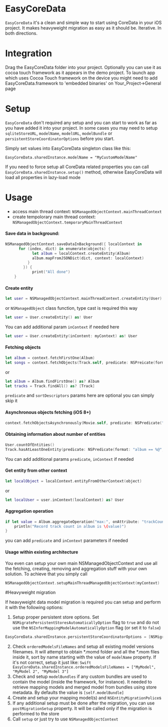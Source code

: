# EasyCoreData

`EasyCoreData` it's a clean and simple way to start using CoreData in your iOS project.
It makes heavyweight migration as easy as it should be. Iterative. In both directions.

# Integration

Drag the EasyCoreData folder into your project.
Optionally you can use it as cocoa touch framework as it appears in the demo project.
To launch app which uses Cocoa Touch framework on the device you might need to add EasyCoreData.framework to 'embedded binaries' on Your_Project->General page

# Setup

`EasyCoreData` don't required any setup and you can start to work as far as you have added it into your project.
In some cases you may need to setup `sqliteStoreURL`, `modelName`, `modelURL`, `modelBundle` or `persistentStoreCoordinatorOptions` before you start. 

Simply set values into EasyCoreData singleton class like this:

`EasyCoreData.sharedInstance.modelName = "MyCustomModelName"`

If you need to force setup all CoreData related properties you can call `EasyCoreData.sharedInstance.setup()` method, otherwise EasyCoreData will load all properties in lazy-load mode

# Usage

- access main thread context: `NSManagedObjectContext.mainThreadContext`
- create tempolorary main thread context: `NSManagedObjectContext.temporaryMainThreadContext`

#### Save data in background:
```Swift
NSManagedObjectContext.saveDataInBackground({ localContext in
      for (index, dict) in enumerate(objects) {
			let album = localContext.createEntity(Album)
			album.mapFromJSONDict(dict, context: localContext)
		  }
	    }) {
			print("All done")
	}
```

#### Create entity

```Swift
let user = NSManagedObjectContext.mainThreadContext.createEntity(User)
```
or `NSManagedObject` class function, type cast is required this way
```Swift
let user = User.createEntity() as! User
```
You can add additional param `inContext` if needed here
```Swift
let user = User.createEntity(inContent: myContext) as! User
```

#### Fetching objects

```Swift
let album = context.fetchFirstOne(Album)
let songs = context.fetchObjects(Track.self, predicate: NSPreicate(format: "album == %@", album), sortDesriptors: [NSSortDescriptor(key: "sortingOrder", ascending: true)])
```
or
```Swift
let album = Album.findFirstOne() as? Album
let tracks = Track.findAll() as? [Track]
```
`predicate` and `sortDescriptors` params here are optional you can simply skip it

#### Asynchronous objects fetching (iOS 8+)

```Swift
context.fetchObjectsAsynchronously(Movie.self, predicate: NSPredicate("artist == 'Christopher Nolan'", sortDescriptors: [NSSortDescriptor(key: "releaseDate", ascending: false)]) { movies in }
```

#### Obtaining information about number of entities

```Swift
User.countOfEntities()
Track.hasAtLeastOneEntity(predicate: NSPredicate(format: "album == %@", album))
```
You can add additional params `predicate`, `inContext` if needed

#### Get entity from other context

```Swift
let localObject = localContext.entityFromOtherContext(object)
```
or 
```Swift
let localUser = user.inContext(localContext) as? User
```

#### Aggregation operation

```Swift
if let value = Album.aggregateOperation("max:", onAttribute: "trackCount")?.intValue {
    println("Record track count in album is \(value)")
}
```
you can add `predicate` and `inContext` parameters if needed

#### Usage within existing architecture
You even can setup your own main NSManagedObjectContext and use all the fetching, creating, removing and aggregation stuff with your own solution. To achieve that you simply call
```Swift
NSManagedObjectContext.setupMainThreadManagedObjectContext(myContext)
```

#Heavyweight migration

If heavyweight data model migration is required you can setup and perform it with the following options:

1. Setup proper persistent store options. Set `NSMigratePersistentStoresAutomaticallyOption` flag to `true` and do not use the `NSInferMappingModelAutomaticallyOption` flag (or set it to `false`)
```Swift
EasyCoreData.sharedInstance.persistentStoreCoordinatorOptions = [NSMigratePersistentStoresAutomaticallyOption: true]
```
2. Check `orderedModelsFileNames` and setup all existing model versions filenames. It will attempt to obtain *.momd folder and all the *.mom files inside it, sort by name starting with the value of `modelName` property. If it's not correct, setup it just like: ```Swift EasyCoreData.sharedInstance.orderedModelsFileNames = ["MyModel", "MyModel 2", "MyModel 3"]```
3. Check and setup `modelBundles` if any custom bundles are used to contain the model (inside the framework, for instance). It needed to retrieve mapping models and merged model from bundles using store metadata. By defaults the value is `[self.modelBundle]`
4. Create and setup your mapping model(s) and `NSEntityMigrationPolice`s
5. If any additional setup must be done after the migration, you can use `postMigrationSetup` property. It will be called only if the migration is performed to the store
6. Call `setup` or just try to use `NSManagedObjectContext`

